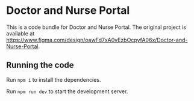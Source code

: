 
  # Doctor and Nurse Portal

  This is a code bundle for Doctor and Nurse Portal. The original project is available at https://www.figma.com/design/oawFd7xA0vEzbOcpyfA06x/Doctor-and-Nurse-Portal.

  ## Running the code

  Run `npm i` to install the dependencies.

  Run `npm run dev` to start the development server.
  